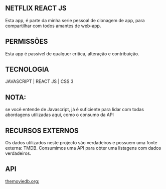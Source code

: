 ## NETFLIX REACT JS
Esta app, é parte da minha serie pessoal de clonagem de app, para compartilhar com todos amantes de web-app.

## PERMISSÕES
Esta app é passivel de qualquer critica, alteração e contribuição.

## TECNOLOGIA 
JAVASCRIPT | REACT JS | CSS 3
## NOTA: 
se você entende de Javascript, já é suficiente para lidar com todas abordagens utilizadas aqui, como o consumo da API

## RECURSOS EXTERNOS
Os dados utilizados neste projecto são verdadeiros e possuem uma fonte externa: TMDB. Consumimos uma API para obter uma listagens com dados verdadeiros.

## API
[themoviedb.org:](https://themoviedb.org)
